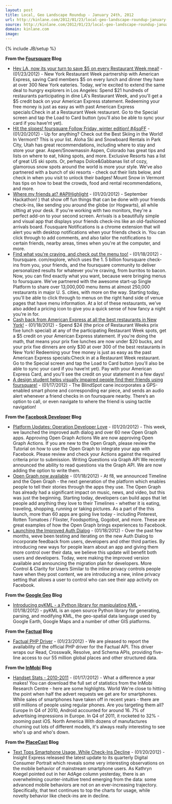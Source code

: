 ```yaml
---
layout: post
title: Local, Geo Landscape Roundup - January 24th, 2012
url: http://kinlane.com/2012/01/23/local-geo-landscape-roundup-january-24th-2012/
source: http://kinlane.com/2012/01/23/local-geo-landscape-roundup-january-24th-2012/
domain: kinlane.com
image: 
---
```

{% include JB/setup %}<p><strong>From the <a title="Foursquare Blog" href="http://feeds.feedburner.com/thefoursquareblog">Foursquare</a> Blog</strong></p>
<ul class="mainlist">
<li><a href="http://feedproxy.google.com/~r/thefoursquareblog/~3/qywwqRn3PyU/">Hey LA, now its your turn to save $5 on every Restaurant Week meal!</a> - (01/23/2012) - New York Restaurant Week partnership with American Express, saving Card members $5 on every lunch and dinner they have at over 300 New York eateries. Today, we're excited to extend the same deal to hungry explorers in Los Angeles: Spend $21 hundreds of restaurants participating in dine LA's Restaurant Week, and you'll get a $5 credit back on your American Express statement. Redeeming your free money is just as easy as with past American Express specials:Check in at a Restaurant Week restaurant. Go to the Special screen and tap the Load to Card button (you'll also be able to sync your card if you have&rsquo;nt yet).</li>
<li><a href="http://feedproxy.google.com/~r/thefoursquareblog/~3/r964nGG1IP8/">Hit the slopes! foursquare Follow Friday, winter edition! #4sqFF</a> - (01/20/2012) - Up for anything? Check out the Best Skiing in the World! In Vermont? This is your list. Aloha Ski and Snowboard Rentals in Park City, Utah has great recommendations, including where to stay and store your gear. Aspen/Snowmassin Aspen, Colorado has great tips and lists on where to eat, hiking spots, and more. Exclusive Resorts has a list of great US ski spots. Or, perhaps Dolce&amp;Gabbanas list of cozy, glamorous snow spots around the world is more your style. We&rsquo;ve also partnered with a bunch of ski resorts - check out their lists below, and check in when you visit to unlock their badges! Mount Snow in Vermont has tips on how to beat the crowds, food and rental recommendations, and more.</li>
<li><a href="http://feedproxy.google.com/~r/thefoursquareblog/~3/ggEPf8P5sdU/">Where my friends at? #APIHighlight</a> - (01/20/2012) - September Hackathon! ) that show off fun things that can be done with your friends check-ins, like sending you around the globe (or Hogwarts), all while sitting at your desk. If you're working with two monitors, they're a perfect add-on to your second screen. Arrivals is a beautifully simple and visual app that displays your friends check-ins like an old-fashioned arrivals board. Fousquare Notifications is a chrome extension that will alert you with desktop notifications when your friends check in. You can click through to add comments, and also tailor the notifications to certain friends, nearby areas, times when you're at the computer, and more.</li>
<li><a href="http://feedproxy.google.com/~r/thefoursquareblog/~3/Gnudtq0oZcI/">Find what you're craving, and check out the menu too!</a> - (01/18/2012) - foursquare. com/explore, which uses the 1. 5 billion foursquare check-ins from you, your friends, and the foursquare community to deliver personalized results for whatever you're craving, from burritos to bacon. Now, you can find exactly what you want, because were bringing menus to foursquare. We&rsquo;ve partnered with the awesome start-up Single Platform to share over 13,000,000 menu items at almost 250,000 restaurants in major U. S. cities, with more on the way. Starting today, you'll be able to click through to menus on the right hand side of venue pages that have menu information. At a lot of these restaurants, we&rsquo;ve also added a pricing icon to give you a quick sense of how fancy a night you're in for.</li>
<li><a href="http://feedproxy.google.com/~r/thefoursquareblog/~3/4XtY8gjthHU/">Cash back from American Express at all the best restaurants in New York!</a> - (01/18/2012) - Spend $24 (the price of Restaurant Weeks prix fixe lunch special) at any of the participating Restaurant Week spots, get a $5 credit on your American Express statement. If you're doing the math, that means your prix fixe lunches are now under $20 bucks, and your prix fixe dinners are only $30 at over 300 of the best restaurants in New York! Redeeming your free money is just as easy as the past American Express specials:Check in at a Restaurant Week restaurant. Go to the Special screen and tap the Load to Card button (you'll also be able to sync your card if you have&rsquo;nt yet). Pay with your American Express Card, and you'll see the credit on your statement in a few days!</li>
<li><a href="http://feedproxy.google.com/~r/thefoursquareblog/~3/QFsCeDezbQI/">A design student helps visually impaired people find their friends using foursquare!</a> - (01/17/2012) - The BlindSpot cane incorporates a GPS-enabled smart phone and corresponding ear piece, and sends an audio alert whenever a friend checks in on foursquare nearby. There&rsquo;s an option to call, or even navigate to where the friend is using tactile navigation!</li>
</ul>
<p><strong>From the <a title="Facebook Developer" href="http://developers.facebook.com/blog/">Facebook Developer</a> Blog</strong></p>
<ul class="mainlist">
<li><a href="http://developers.facebook.com/blog/post/635/">Platform Updates: Operation Developer Love</a> - (01/20/2012) - This week, we launched the improved auth dialog and over 60 new Open Graph apps. Approving Open Graph Actions We are now approving Open Graph Actions. If you are new to the Open Graph, please review the Tutorial on how to use the Open Graph to integrate your app with Facebook. Please review and check your Actions against the required criteria prior to submission. Writing Questions via Graph API We recently announced the ability to read questions via the Graph API. We are now adding the option to write them.&nbsp;</li>
<li><a href="http://developers.facebook.com/blog/post/634/">Open Graph now available</a> - (01/18/2012) - At f8, we announced Timeline and the Open Graph - the next generation of the platform which enables people to tell their stories through the apps they use. The Open Graph has already had a significant impact on music, news, and video, but this was just the beginning. Starting today, developers can build apps that let people add anything they love to their Timelines - whether it is eating, traveling, shopping, running or taking pictures. As a part of the this launch, more than 60 apps are going live today - including Pinterest, Rotten Tomatoes / Flixster, Foodspotting, Gogobot, and more. These are great examples of how the Open Graph brings experiences to Facebook.</li>
<li><a href="http://developers.facebook.com/blog/post/633/">Launching the Improved Auth Dialog</a> - (01/18/2012) - Over the past few months, weve been testing and iterating on the new Auth Dialog to incorporate feedback from users, developers and other third parties. By introducing new ways for people learn about an app and giving them more control over their data, we believe this update will benefit both users and developers. Today, were making the improved version available and announcing the migration plan for developers. More Control &amp; Clarity for Users Similar to the inline privacy controls people have when they post content, we are introducing a new, inline privacy setting that allows a user to control who can see their app activity on Facebook.</li>
</ul>
<p><strong>From the <a title="Google Geo Blog" href="http://googlegeodevelopers.blogspot.com/">Google Geo</a> Blog</strong></p>
<ul class="mainlist">
<li><a href="http://feedproxy.google.com/~r/blogspot/Gkaos/~3/7OeJD_X4XX4/introducing-pykml-python-library-for.html">Introducing pyKML - a Python library for manipulating KML</a> - (01/18/2012) - pyKML is an open source Python library for generating, parsing, and modifying KML, the geo-spatial data language used by Google Earth, Google Maps and a number of other GIS platforms.</li>
</ul>
<p><strong>From the <a title="Factual Blog" href="http://blog.factual.com/">Factual</a> Blog</strong></p>
<ul class="mainlist">
<li><a href="http://feedproxy.google.com/~r/factualblog/~3/tvXWZeUL-Kk/factual-php-driver">Factual PHP Driver</a> - (01/23/2012) - We are pleased to report the availability of the official PHP driver for the Factual API. This driver wraps our Read, Crosswalk, Resolve, and Schema APIs, providing five-line access to our 55 million global places and other structured data.&nbsp;</li>
</ul>
<p><strong>From the <a title="InMobiBlog" href="http://www.inmobi.com/inmobiblog/">InMobi</a> Blog</strong></p>
<ul class="mainlist">
<li><a href="http://www.inmobi.com/inmobiblog/2012/01/17/handset-stats-2010-2011/">Handset Stats - 2010-2011</a> - (01/17/2012) - What a difference a year makes! You can download the full set of statistics from the InMobi Research Centre - here are some highlights. World We're close to hitting the point when half the advert requests we get are for smartphones. While sales of smartphones have taken off in recent years - there are still millions of people using regular phones. Are you targeting them all? Europe In Q4 of 2010, Android accounted for around 16. 7% of advertising impressions in Europe. In Q4 of 2011, it rocketed to 32% - zooming past iOS. North America With dozens of manufactures churning out lots of different models, it's always really interesting to see who's up and who's down.</li>
</ul>
<p><strong>From the <a title="PlaceCastBlog" href="http://blog.placecast.net/">PlaceCast</a> Blog</strong></p>
<ul class="mainlist">
<li><a href="http://blog.placecast.net/post/16193868217">Text Tops Smartphone Usage, While Check-Ins Decline</a> - (01/20/2012) - Insight Express released the latest update to its quarterly Digital Consumer Portrait which reveals some very interesting observations on the mobile behavior of mainstream smartphone users. As Kathryn Koegel pointed out in her AdAge column yesterday, there is an overwhelming counter-intuitive trend emerging from the data: some advanced mobile behaviors are not on an ever-increasing trajectory. Specifically, that text continues to top the charts for usage, while novelty behavior like check-ins are in decline.</li>
</ul>